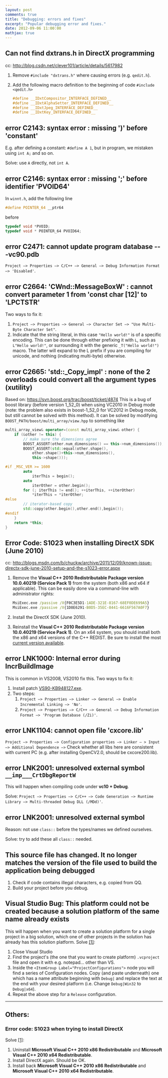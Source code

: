 ```yaml
---
layout: post
comments: true
title: "Debugging: errors and fixes"
excerpt: "Popular debugging error and fixes."
date: 2012-09-06 11:00:00
mathjax: true
---
```


<!-- add TOC here -->
<div id="genTocHere"></div>

## Can not find dxtrans.h in DirectX programming
cc: http://blog.csdn.net/clever101/article/details/5617982

1. Remove `#include "dxtrans.h"` where causing errors (e.g. `qedit.h`).
2. Add the following macro definition to the beginning of code `#include <qedit.h>`

    ```cpp
    #define __IDxtCompositor_INTERFACE_DEFINED__
    #define __IDxtAlphaSetter_INTERFACE_DEFINED__
    #define __IDxtJpeg_INTERFACE_DEFINED__
    #define __IDxtKey_INTERFACE_DEFINED__
    ```

## error C2143: syntax error : missing ')' before 'constant'
E.g. after defining a constant: `#define A 1`, but in program, we mistaken using `int A;` and so on.

Solve: use `A` directly, not `int A`.

## error C2146: syntax error : missing ';' before identifier 'PVOID64'
In `winnt.h`, add the following line

```cpp
#define POINTER_64 __ptr64
```

before

```cpp
typedef void *PVOID;
typedef void * POINTER_64 PVOID64;
```

## error C2471: cannot update program database ---vc90.pdb
`Project –> Properties –> C/C++ –> General –> Debug Information Format –> 'Disabled'`.

## error C2664: 'CWnd::MessageBoxW' : cannot convert parameter 1 from 'const char [12]' to 'LPCTSTR'
Two ways to fix it:
1. `Project –> Properties –> General –> Character Set –> "Use Multi-Byte Character Set"`.
2. Indicate that the string literal, in this case `"Hello world!"` is of a specific encoding. This can be done through either prefixing it with `L`, such as `L"Hello world!"`, or surrounding it with the generic `_T("Hello world!")` macro. The latter will expand to the L prefix if you are compiling for unicode, and nothing (indicating multi-byte) otherwise.

## error C2665: 'std::_Copy_impl' : none of the 2 overloads could convert all the argument types (xutility)
Based on: https://svn.boost.org/trac/boost/ticket/4874
This is a bug of boost library (before version 1_52_0) when using VC2010 in Debug mode (note: the problem also exists in boost-1_52_0 for VC2012 in Debug mode, but still cannot be solved with this method). It can be solved by modifying `BOOST_PATH/boost/multi_array/view.hpp` to something like

```cpp
multi_array_view& operator=(const multi_array_view& other) {
    if (&other != this) {
        // make sure the dimensions agree
        BOOST_ASSERT(other.num_dimensions() == this->num_dimensions());
        BOOST_ASSERT(std::equal(other.shape(),
            other.shape()+this->num_dimensions(),
            this->shape()));

#if _MSC_VER >= 1600
        auto
            iterThis = begin();
        auto
            iterOther = other.begin();
        for (; iterThis != end(); ++iterThis, ++iterOther)
            *iterThis = *iterOther;
#else
        // iterator-based copy
        std::copy(other.begin(),other.end(),begin());
#endif
    }
    return *this;
}
```

## Error Code: S1023 when installing DirectX SDK (June 2010)
cc: http://blogs.msdn.com/b/chuckw/archive/2011/12/09/known-issue-directx-sdk-june-2010-setup-and-the-s1023-error.aspx
1. Remove the **Visual C++ 2010 Redistributable Package version 10.0.40219 (Service Pack 1)** from the system (both x86 and x64 if applicable). This can be easily done via a command-line with administrator rights:

    ```bat
    MsiExec.exe /passive /X{F0C3E5D1-1ADE-321E-8167-68EF0DE699A5}
    MsiExec.exe /passive /X{1D8E6291-B0D5-35EC-8441-6616F567A0F7}
    ```
2. Install the DirectX SDK (June 2010).
3. Reinstall the **Visual C++ 2010 Redistributable Package version 10.0.40219 (Service Pack 1)**. On an x64 system, you should install both the x86 and x64 versions of the C++ REDIST. Be sure to install the most [current version available](http://www.microsoft.com/download/en/details.aspx?displaylang=en&id=26999).

## error LNK1000: Internal error during IncrBuildImage
This is common in VS2008, VS2010 fix this. Two ways to fix it:

1. Install patch [VS90-KB948127.exe](https://bitbucket.org/herohuyongtao/files/src/tip/files/exe/VS90-KB948127.exe).   
2. Two steps:
    1. `Project –> Properties –> Linker –> General –> Enable Incremental Linking –> 'No'`.
    2. `Project –> Properties –> C/C++ –> General –> Debug Information Format –> 'Program Database (/Zi)'`.

## error LNK1104: cannot open file 'cxcore.lib'
`Project –> Properties –> Configuration properties –> Linker – > Input –> Additional Dependence –>` Check whether all libs here are consistent with current PC (e.g. after installing OpenCV2.0, should be cxcore200.lib).

## error LNK2001: unresolved external symbol `__imp___CrtDbgReportW`
This will happen when compiling code under **vc10 + Debug**.

Solve: `Project –> Properties –> C/C++ –> Code Generation –> Runtime Library –> Multi-threaded Debug DLL (/MDd)'`.

## error LNK2001: unresolved external symbol
Reason: not use `class::` before the types/names we defined ourselves.

Solve: try to add these all `class::` needed.

## This source file has changed. It no longer matches the version of the file used to build the application being debugged
1. Check if code contains illegal characters, e.g. copied from QQ.
2. Build your project before you debug.

## Visual Studio Bug: This platform could not be created because a solution platform of the same name already exists
This will happen when you want to create a solution platform for a single project in a big solution, which one of other projects in the solution has already has this solution platform.
Solve [[1]](http://www.dpvreony.co.uk/blog/post/v/62):

1. Close Visual Studio
2. Find the project's (the one that you want to create platform) `.vcproject`  file and open it with e.g. notepad… other than VS.
3. Inside the `<ItemGroup Label="ProjectConfigurations">` node you will find a series of Configuration nodes. Copy (and paste underneath) one which has a name attribute beginning with `Debug|` and replace the text at the end with your desired platform (i.e. Change `Debug|Win32` to `Debug|x64`).
4. Repeat the above step for a `Release` configuration.

---
## Others:
### Error code: S1023 when trying to install DirectX
Solve [[1]](http://answers.microsoft.com/en-us/windows/forum/windows_7-windows_programs/error-code-s1023-when-trying-to-install-directx/0aadf7ec-e004-42eb-8a1a-2865ff5b3a37):

1. Uninstall **Microsoft Visual C++ 2010 x86 Redistributable** and **Microsoft Visual C++ 2010 x64 Redistributable**.
2. Install DirectX again. Should be OK.
3. Install back **Microsoft Visual C++ 2010 x86 Redistributable** and **Microsoft Visual C++ 2010 x64 Redistributable**.
